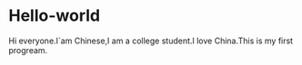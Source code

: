 # Hello-world
Hi everyone.I`am Chinese,I am a college student.I love China.This is my first progream.
